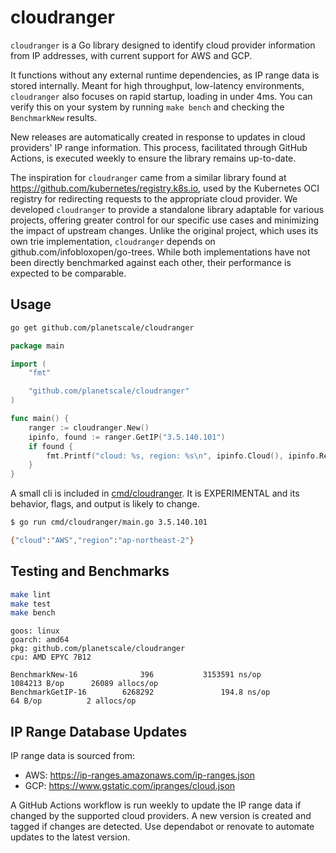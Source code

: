 # cloudranger

`cloudranger` is a Go library designed to identify cloud provider information from IP addresses, with current support for AWS and GCP.

It functions without any external runtime dependencies, as IP range data is stored internally. Meant for high throughput, low-latency environments, `cloudranger` also focuses on rapid startup, loading in under 4ms. You can verify this on your system by running `make bench` and checking the `BenchmarkNew` results.

New releases are automatically created in response to updates in cloud providers' IP range information. This process, facilitated through GitHub Actions, is executed weekly to ensure the library remains up-to-date.

The inspiration for `cloudranger` came from a similar library found at https://github.com/kubernetes/registry.k8s.io, used by the Kubernetes OCI registry for redirecting requests to the appropriate cloud provider. We developed `cloudranger` to provide a standalone library adaptable for various projects, offering greater control for our specific use cases and minimizing the impact of upstream changes. Unlike the original project, which uses its own trie implementation, `cloudranger` depends on github.com/infobloxopen/go-trees. While both implementations have not been directly benchmarked against each other, their performance is expected to be comparable.

## Usage

```sh
go get github.com/planetscale/cloudranger
```

```go
package main

import (
	"fmt"

	"github.com/planetscale/cloudranger"
)

func main() {
	ranger := cloudranger.New()
	ipinfo, found := ranger.GetIP("3.5.140.101")
	if found {
		fmt.Printf("cloud: %s, region: %s\n", ipinfo.Cloud(), ipinfo.Region())
	}
}
```

A small cli is included in [cmd/cloudranger](cmd/cloudranger). It is EXPERIMENTAL and its behavior, flags, and output is likely to change.

```sh
$ go run cmd/cloudranger/main.go 3.5.140.101

{"cloud":"AWS","region":"ap-northeast-2"}
```

## Testing and Benchmarks

```sh
make lint
make test
make bench
```

```
goos: linux
goarch: amd64
pkg: github.com/planetscale/cloudranger
cpu: AMD EPYC 7B12

BenchmarkNew-16              396           3153591 ns/op         1084213 B/op      26089 allocs/op
BenchmarkGetIP-16        6268292               194.8 ns/op            64 B/op          2 allocs/op
```

## IP Range Database Updates

IP range data is sourced from:

- AWS: https://ip-ranges.amazonaws.com/ip-ranges.json
- GCP: https://www.gstatic.com/ipranges/cloud.json

A GitHub Actions workflow is run weekly to update the IP range data if changed by the supported cloud providers. A new version is created and tagged if changes are detected. Use dependabot or renovate to automate updates to the latest version.